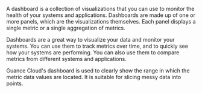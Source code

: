 A dashboard is a collection of visualizations that you can use to monitor the health of your systems and applications. Dashboards are made up of one or more panels, which are the visualizations themselves. Each panel displays a single metric or a single aggregation of metrics.

Dashboards are a great way to visualize your data and monitor your systems. You can use them to track metrics over time, and to quickly see how your systems are performing. You can also use them to compare metrics from different systems and applications.

Guance Cloud's dashboard is used to clearly show the range in which the metric data values are located. It is suitable for slicing messy data into points.